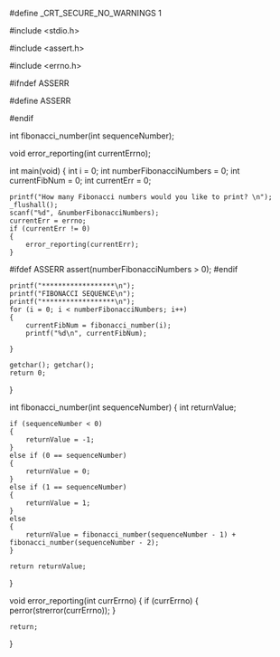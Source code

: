#define _CRT_SECURE_NO_WARNINGS 1

#include <stdio.h>

#include <assert.h>

#include <errno.h>

#ifndef ASSERR

#define ASSERR

#endif

int fibonacci_number(int sequenceNumber);

void error_reporting(int currentErrno);

int main(void)
{
	int i = 0;
	int numberFibonacciNumbers = 0;
	int currentFibNum = 0;
	int currentErr = 0;

	printf("How many Fibonacci numbers would you like to print? \n");
	_flushall();
	scanf("%d", &numberFibonacciNumbers);
	currentErr = errno; 
	if (currentErr != 0)
	{
		error_reporting(currentErr);
	}
#ifdef ASSERR
	assert(numberFibonacciNumbers > 0);
#endif

	printf("******************\n");
	printf("FIBONACCI SEQUENCE\n");
	printf("******************\n");
	for (i = 0; i < numberFibonacciNumbers; i++)
	{
		currentFibNum = fibonacci_number(i);
		printf("%d\n", currentFibNum);

	}

	getchar(); getchar();
	return 0;
}

int fibonacci_number(int sequenceNumber)
{
	int returnValue;

	if (sequenceNumber < 0)
	{
		returnValue = -1;
	}
	else if (0 == sequenceNumber)
	{
		returnValue = 0;
	}
	else if (1 == sequenceNumber)
	{
		returnValue = 1;
	}
	else
	{
		returnValue = fibonacci_number(sequenceNumber - 1) + fibonacci_number(sequenceNumber - 2);
	}

	return returnValue;
}

void error_reporting(int currErrno)
{
	if (currErrno)
	{
		perror(strerror(currErrno));
	}

	return;
}
